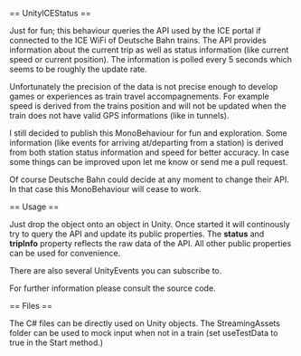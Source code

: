 == UnityICEStatus ==

Just for fun; this behaviour queries the API used by the ICE portal if connected to the ICE WiFi of Deutsche Bahn trains. The API provides information about the current trip as well as status information (like current speed or current position). The information is polled every 5 seconds which seems to be roughly the update rate.

Unfortunately the precision of the data is not precise enough to develop games or experiences as train travel accompagnements. For example speed is derived from the trains position and will not be updated when the train does not have valid GPS informations (like in tunnels). 

I still decided to publish this MonoBehaviour for fun and exploration. Some information (like events for arriving at/departing from a station) is derived from both station status information and speed for better accuracy. In case some things can be improved upon let me know or send me a pull request.

Of course Deutsche Bahn could decide at any moment to change their API. In that case this MonoBehaviour will cease to work. 

==  Usage ==

Just drop the object onto an object in Unity. Once started it will continously try to query the API and update its public properties. The **status** and **tripInfo** property reflects the raw data of the API. All other public properties can be used for convenience. 

There are also several UnityEvents you can subscribe to.

For further information please consult the source code.

== Files ==

The C# files can be directly used on Unity objects. The StreamingAssets folder can be used to mock input when not in a train (set useTestData to true in the Start method.)